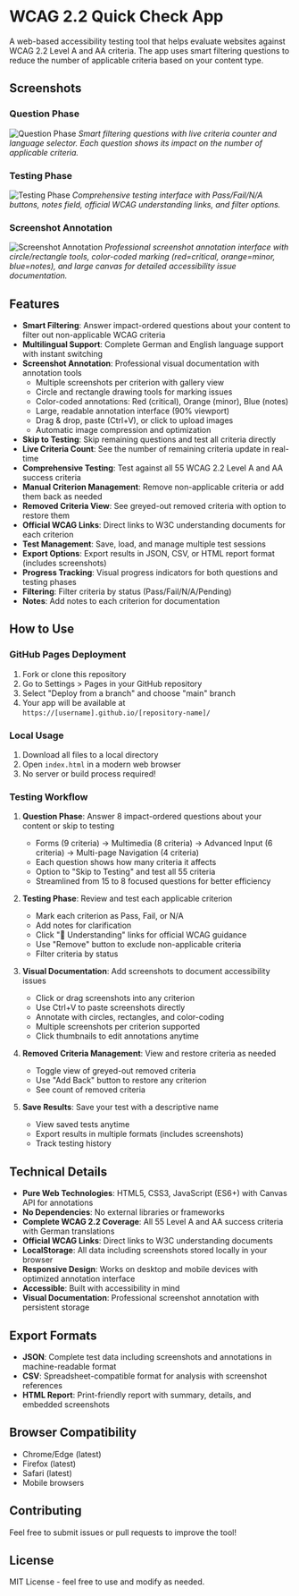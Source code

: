 # WCAG 2.2 Quick Check App

A web-based accessibility testing tool that helps evaluate websites against WCAG 2.2 Level A and AA criteria. The app uses smart filtering questions to reduce the number of applicable criteria based on your content type.

## Screenshots

### Question Phase
![Question Phase](screenshots/question-phase.png)
*Smart filtering questions with live criteria counter and language selector. Each question shows its impact on the number of applicable criteria.*

### Testing Phase  
![Testing Phase](screenshots/testing-phase.png)
*Comprehensive testing interface with Pass/Fail/N/A buttons, notes field, official WCAG understanding links, and filter options.*

### Screenshot Annotation
![Screenshot Annotation](screenshots/annotation-tool.png)
*Professional screenshot annotation interface with circle/rectangle tools, color-coded marking (red=critical, orange=minor, blue=notes), and large canvas for detailed accessibility issue documentation.*

## Features

- **Smart Filtering**: Answer impact-ordered questions about your content to filter out non-applicable WCAG criteria
- **Multilingual Support**: Complete German and English language support with instant switching
- **Screenshot Annotation**: Professional visual documentation with annotation tools
  - Multiple screenshots per criterion with gallery view
  - Circle and rectangle drawing tools for marking issues
  - Color-coded annotations: Red (critical), Orange (minor), Blue (notes)
  - Large, readable annotation interface (90% viewport)
  - Drag & drop, paste (Ctrl+V), or click to upload images
  - Automatic image compression and optimization
- **Skip to Testing**: Skip remaining questions and test all criteria directly
- **Live Criteria Count**: See the number of remaining criteria update in real-time
- **Comprehensive Testing**: Test against all 55 WCAG 2.2 Level A and AA success criteria
- **Manual Criterion Management**: Remove non-applicable criteria or add them back as needed
- **Removed Criteria View**: See greyed-out removed criteria with option to restore them
- **Official WCAG Links**: Direct links to W3C understanding documents for each criterion
- **Test Management**: Save, load, and manage multiple test sessions
- **Export Options**: Export results in JSON, CSV, or HTML report format (includes screenshots)
- **Progress Tracking**: Visual progress indicators for both questions and testing phases
- **Filtering**: Filter criteria by status (Pass/Fail/N/A/Pending)
- **Notes**: Add notes to each criterion for documentation

## How to Use

### GitHub Pages Deployment

1. Fork or clone this repository
2. Go to Settings > Pages in your GitHub repository
3. Select "Deploy from a branch" and choose "main" branch
4. Your app will be available at `https://[username].github.io/[repository-name]/`

### Local Usage

1. Download all files to a local directory
2. Open `index.html` in a modern web browser
3. No server or build process required!

### Testing Workflow

1. **Question Phase**: Answer 8 impact-ordered questions about your content or skip to testing
   - Forms (9 criteria) → Multimedia (8 criteria) → Advanced Input (6 criteria) → Multi-page Navigation (4 criteria)
   - Each question shows how many criteria it affects
   - Option to "Skip to Testing" and test all 55 criteria
   - Streamlined from 15 to 8 focused questions for better efficiency

2. **Testing Phase**: Review and test each applicable criterion
   - Mark each criterion as Pass, Fail, or N/A
   - Add notes for clarification
   - Click "📖 Understanding" links for official WCAG guidance
   - Use "Remove" button to exclude non-applicable criteria
   - Filter criteria by status

3. **Visual Documentation**: Add screenshots to document accessibility issues
   - Click or drag screenshots into any criterion
   - Use Ctrl+V to paste screenshots directly
   - Annotate with circles, rectangles, and color-coding
   - Multiple screenshots per criterion supported
   - Click thumbnails to edit annotations anytime

4. **Removed Criteria Management**: View and restore criteria as needed
   - Toggle view of greyed-out removed criteria
   - Use "Add Back" button to restore any criterion
   - See count of removed criteria

5. **Save Results**: Save your test with a descriptive name
   - View saved tests anytime
   - Export results in multiple formats (includes screenshots)
   - Track testing history

## Technical Details

- **Pure Web Technologies**: HTML5, CSS3, JavaScript (ES6+) with Canvas API for annotations
- **No Dependencies**: No external libraries or frameworks
- **Complete WCAG 2.2 Coverage**: All 55 Level A and AA success criteria with German translations
- **Official WCAG Links**: Direct links to W3C understanding documents
- **LocalStorage**: All data including screenshots stored locally in your browser
- **Responsive Design**: Works on desktop and mobile devices with optimized annotation interface
- **Accessible**: Built with accessibility in mind
- **Visual Documentation**: Professional screenshot annotation with persistent storage

## Export Formats

- **JSON**: Complete test data including screenshots and annotations in machine-readable format
- **CSV**: Spreadsheet-compatible format for analysis with screenshot references
- **HTML Report**: Print-friendly report with summary, details, and embedded screenshots

## Browser Compatibility

- Chrome/Edge (latest)
- Firefox (latest)
- Safari (latest)
- Mobile browsers

## Contributing

Feel free to submit issues or pull requests to improve the tool!

## License

MIT License - feel free to use and modify as needed.